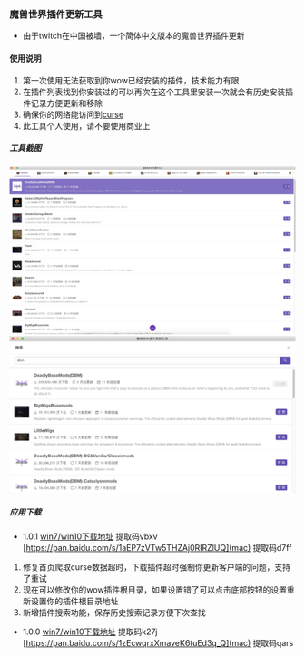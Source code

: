 ### 魔兽世界插件更新工具

- 由于twitch在中国被墙，一个简体中文版本的魔兽世界插件更新

#### 使用说明

1. 第一次使用无法获取到你wow已经安装的插件，技术能力有限
2. 在插件列表找到你安装过的可以再次在这个工具里安装一次就会有历史安装插件记录方便更新和移除
3. 确保你的网络能访问到[curse](https://www.curseforge.com/wow/addons)
4. 此工具个人使用，请不要使用商业上


##### 工具截图

![](./screenImg/1.png)
![](./screenImg/2.png)

##### 应用下载

* 1.0.1 [win7/win10下载地址](https://pan.baidu.com/s/1GkRcJi6Gipj3hAy3m8YICA) 提取码vbxv [https://pan.baidu.com/s/1aEP7zVTw5THZAj0RIRZlUQ](mac) 提取码d7ff
 1. 修复首页爬取curse数据超时，下载插件超时强制你更新客户端的问题，支持了重试
 2. 现在可以修改你的wow插件根目录，如果设置错了可以点击底部按钮的设置重新设置你的插件根目录地址
 3. 新增插件搜索功能，保存历史搜索记录方便下次查找

* 1.0.0 [win7/win10下载地址](https://pan.baidu.com/s/1l7Hl6oz6jVd4grA3xsnJHQ) 提取码k27j [https://pan.baidu.com/s/1zEcwqrxXmaveK6tuEd3q_Q](mac) 提取码qars